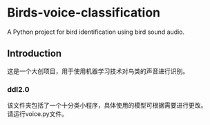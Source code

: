 # Birds-voice-classification
A Python project for bird identification using bird sound audio.  
## Introduction
这是一个大创项目，用于使用机器学习技术对鸟类的声音进行识别。  
### ddl2.0
该文件夹包括了一个十分类小程序，具体使用的模型可根据需要进行更改。  
请运行voice.py文件。